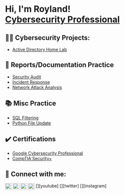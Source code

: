 <h1>Hi, I'm Royland!
  <br>
<a href="https://linkedin.com/in/royland-sanchez">Cybersecurity Professional</a></h1>

<h2>👨‍💻 Cybersecurity Projects:</h2>

  - [Active Directory Home Lab](https://github.com/joshmadakor1/Algorithms-Practice)

<h2>📄 Reports/Documentation Practice</h2>

- [Security Audit](https://github.com/royzen01/Security_Audit)
- [Incident Response](https://github.com/royzen01/Incident_Response)
- [Network Attack Analysis](https://github.com/royzen01/Network_Attack_Analysis)

<h2>📚  Misc Practice</h2>

- [SQL Filtering](https://github.com/royzen01/SQL_Filtering)
- [Python File Update](https://github.com/royzen01/Python_File_Update)

<h2>✔️ Certifications</h2>

- [Google Cybersecurity Professional](https://www.credly.com/badges/7d3e0ece-5148-4452-adcf-890642ea88a4/public_url)
- [CompTIA Security+](https://www.credly.com/badges/0d8afe91-f6d9-414f-9702-46af417f7156/public_url)

<h2> 🤳 Connect with me:</h2>

[<img align="left" alt="JoshMadakor | YouTube" width="22px" src="https://cdn.jsdelivr.net/npm/simple-icons@v3/icons/youtube.svg" />][youtube]
[<img align="left" alt="JoshMadakor | Twitter" width="22px" src="https://cdn.jsdelivr.net/npm/simple-icons@v3/icons/twitter.svg" />][twitter]
[<img align="left" alt="JoshMadakor | LinkedIn" width="22px" src="https://cdn.jsdelivr.net/npm/simple-icons@v3/icons/linkedin.svg" />][linkedin]
[<img align="left" alt="JoshMadakor | Instagram" width="22px" src="https://cdn.jsdelivr.net/npm/simple-icons@v3/icons/instagram.svg" />][instagram]


[linkedin]: https://linkedin.com/in/royland-sanchez

<!--
**joshmadakor1/joshmadakor1** is a ✨ _special_ ✨ repository because its `README.md` (this file) appears on your GitHub profile.

Here are some ideas to get you started:

- 🔭 I’m currently working on ...
- 🌱 I’m currently learning ...
- 👯 I’m looking to collaborate on ...
- 🤔 I’m looking for help with ...
- 💬 Ask me about ...
- 📫 How to reach me: ...
- 😄 Pronouns: ...
- ⚡ Fun fact: ...
-->
